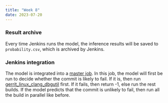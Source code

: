 ```yaml
---
title: "Week 8"
date: 2023-07-20
---
```


### Result archive

Every time Jenkins runs the model, the inference results will be saved to `probability.csv`, which is archived by Jenkins.

### Jenkins integration

The model is integrated into a [master job](https://ci.libreoffice.org/job/gerrit_master_ml/). In this job, the model will first be run to decide whether the commit is likely to fail. If it is, then run [gerrit_linux_clang_dbgutil](https://ci.libreoffice.org/job/gerrit_linux_clang_dbgutil/) first. If it fails, then return -1, else run the rest builds. If the model predicts that the commit is unlikely to fail, then run all the build in parallel like before.
